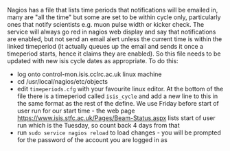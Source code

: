 Nagios has a file that lists time periods that notifications will be emailed in, many are "all the time" but some are set to be within cycle only, particularly ones that notify scientists e.g. muon pulse width or kicker check. The service will always go red in nagios web display and say that notifications are enabled, but not send an email alert unless the current time is within the linked timeperiod (it actually queues up the email and sends it once a timeperiod starts, hence it claims they are enabled). So this file needs to be updated with new isis cycle dates as appropriate. To do this:  
* log onto control-mon.isis.cclrc.ac.uk linux machine
* cd /usr/local/nagios/etc/objects
* edit `timeperiods.cfg` with your favourite linux editor. At the bottom of the file there is a timeperiod called `isis_cycle` and add a new line to this in the same format as the rest of the define. We use Friday before start of user run for our start time - the web page https://www.isis.stfc.ac.uk/Pages/Beam-Status.aspx lists start of user run which is the Tuesday, so count back 4 days from that  
* run `sudo service nagios reload` to load changes - you will be prompted for the password of the account you are logged in as

